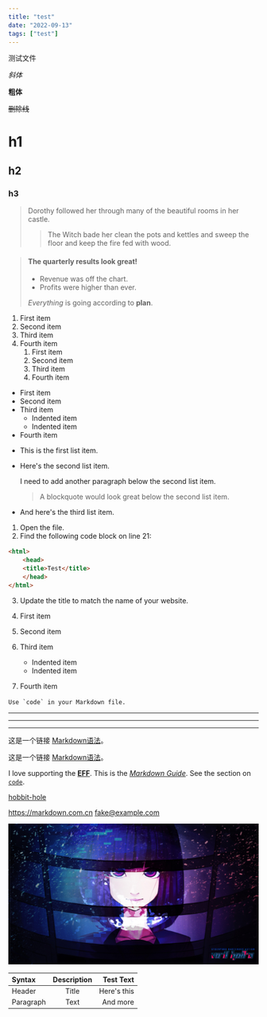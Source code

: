 ```yaml
---
title: "test"
date: "2022-09-13"
tags: ["test"]
---
```


测试文件

<!-- excerpt -->

*斜体*

**粗体**

~~删除线~~

# h1

## h2

### h3

> Dorothy followed her through many of the beautiful rooms in her castle.
>
>> The Witch bade her clean the pots and kettles and sweep the floor and keep the fire fed with wood.

> #### The quarterly results look great!
>
> - Revenue was off the chart.
> - Profits were higher than ever.
>
>  *Everything* is going according to **plan**.

1. First item
2. Second item
3. Third item
4. Fourth item
    1. First item
    2. Second item
    3. Third item
    4. Fourth item

- First item
- Second item
- Third item
    - Indented item
    - Indented item
- Fourth item

*   This is the first list item.
*   Here's the second list item.

    I need to add another paragraph below the second list item.
    
    > A blockquote would look great below the second list item.

*   And here's the third list item.

1.  Open the file.
2.  Find the following code block on line 21:

```html
<html>
    <head>
    <title>Test</title>
    </head>
</html>
```

3.  Update the title to match the name of your website.

1. First item
2. Second item
3. Third item
    - Indented item
    - Indented item
4. Fourth item

``Use `code` in your Markdown file.``

***

---

_________________

这是一个链接 [Markdown语法](https://markdown.com.cn)。

这是一个链接 [Markdown语法](https://markdown.com.cn "最好的markdown教程")。

I love supporting the **[EFF](https://eff.org)**.
This is the *[Markdown Guide](https://www.markdownguide.org)*.
See the section on [`code`](#code).

[hobbit-hole][1]

[1]: https://en.wikipedia.org/wiki/Hobbit#Lifestyle

<https://markdown.com.cn>
<fake@example.com>

![test](/assets/img/1.png)

| Syntax      | Description | Test Text     |
| :---        |    :----:   |          ---: |
| Header      | Title       | Here's this   |
| Paragraph   | Text        | And more      |

